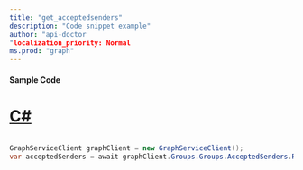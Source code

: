 ```yaml
---
title: "get_acceptedsenders"
description: "Code snippet example" 
author: "api-doctor
"localization_priority: Normal
ms.prod: "graph"
--- 
```

#### Sample Code
# [C#](#tab/Csharp)

```C#

GraphServiceClient graphClient = new GraphServiceClient();
var acceptedSenders = await graphClient.Groups.Groups.AcceptedSenders.Request().GetAsync();

```